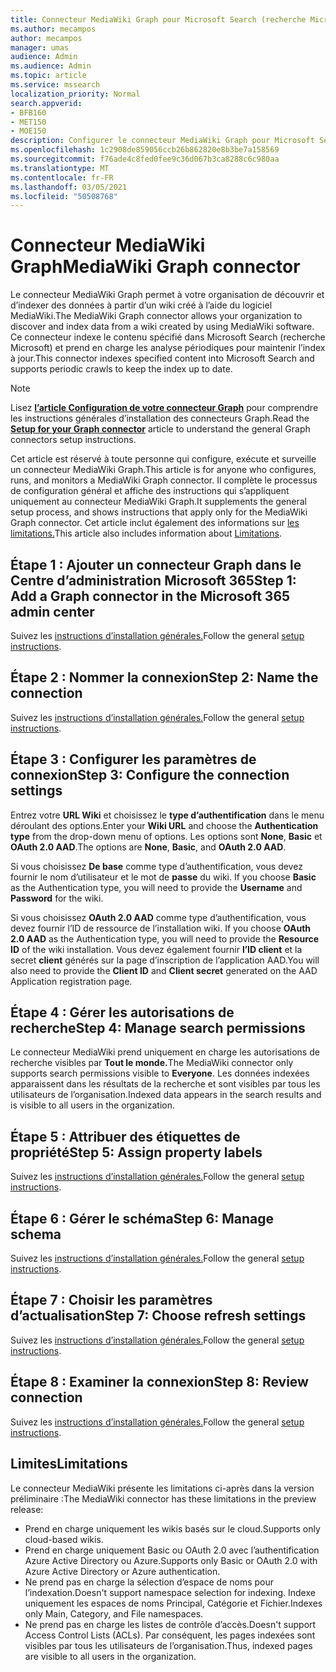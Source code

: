 ```yaml
---
title: Connecteur MediaWiki Graph pour Microsoft Search (recherche Microsoft)
ms.author: mecampos
author: mecampos
manager: umas
audience: Admin
ms.audience: Admin
ms.topic: article
ms.service: mssearch
localization_priority: Normal
search.appverid:
- BFB160
- MET150
- MOE150
description: Configurer le connecteur MediaWiki Graph pour Microsoft Search (recherche Microsoft)
ms.openlocfilehash: 1c2908de859056ccb26b862820e8b3be7a158569
ms.sourcegitcommit: f76ade4c8fed0fee9c36d067b3ca8288c6c980aa
ms.translationtype: MT
ms.contentlocale: fr-FR
ms.lasthandoff: 03/05/2021
ms.locfileid: "50508768"
---
```

<!---Previous ms.author: monaray --->

# <a name="mediawiki-graph-connector"></a><span data-ttu-id="51389-103">Connecteur MediaWiki Graph</span><span class="sxs-lookup"><span data-stu-id="51389-103">MediaWiki Graph connector</span></span>

<span data-ttu-id="51389-104">Le connecteur MediaWiki Graph permet à votre organisation de découvrir et d’indexer des données à partir d’un wiki créé à l’aide du logiciel MediaWiki.</span><span class="sxs-lookup"><span data-stu-id="51389-104">The MediaWiki Graph connector allows your organization to discover and index data from a wiki created by using MediaWiki software.</span></span> <span data-ttu-id="51389-105">Ce connecteur indexe le contenu spécifié dans Microsoft Search (recherche Microsoft) et prend en charge les analyse périodiques pour maintenir l’index à jour.</span><span class="sxs-lookup"><span data-stu-id="51389-105">This connector indexes specified content into Microsoft Search and supports periodic crawls to keep the index up to date.</span></span>

> [!NOTE]
> <span data-ttu-id="51389-106">Lisez [**l’article Configuration de votre connecteur Graph**](configure-connector.md) pour comprendre les instructions générales d’installation des connecteurs Graph.</span><span class="sxs-lookup"><span data-stu-id="51389-106">Read the [**Setup for your Graph connector**](configure-connector.md) article to understand the general Graph connectors setup instructions.</span></span>

<span data-ttu-id="51389-107">Cet article est réservé à toute personne qui configure, exécute et surveille un connecteur MediaWiki Graph.</span><span class="sxs-lookup"><span data-stu-id="51389-107">This article is for anyone who configures, runs, and monitors a MediaWiki Graph connector.</span></span> <span data-ttu-id="51389-108">Il complète le processus de configuration général et affiche des instructions qui s’appliquent uniquement au connecteur MediaWiki Graph.</span><span class="sxs-lookup"><span data-stu-id="51389-108">It supplements the general setup process, and shows instructions that apply only for the MediaWiki Graph connector.</span></span> <span data-ttu-id="51389-109">Cet article inclut également des informations sur [les limitations.](#limitations)</span><span class="sxs-lookup"><span data-stu-id="51389-109">This article also includes information about [Limitations](#limitations).</span></span>

<!---## Before you get started-->

<!---Insert "Before you get started" recommendations for this data source-->

## <a name="step-1-add-a-graph-connector-in-the-microsoft-365-admin-center"></a><span data-ttu-id="51389-110">Étape 1 : Ajouter un connecteur Graph dans le Centre d’administration Microsoft 365</span><span class="sxs-lookup"><span data-stu-id="51389-110">Step 1: Add a Graph connector in the Microsoft 365 admin center</span></span>

<span data-ttu-id="51389-111">Suivez les [instructions d’installation générales.](https://docs.microsoft.com/microsoftsearch/configure-connector)</span><span class="sxs-lookup"><span data-stu-id="51389-111">Follow the general [setup instructions](https://docs.microsoft.com/microsoftsearch/configure-connector).</span></span>
<!---If the above phrase does not apply, delete it and insert specific details for your data source that are different from general setup instructions.-->

## <a name="step-2-name-the-connection"></a><span data-ttu-id="51389-112">Étape 2 : Nommer la connexion</span><span class="sxs-lookup"><span data-stu-id="51389-112">Step 2: Name the connection</span></span>

<span data-ttu-id="51389-113">Suivez les [instructions d’installation générales.](https://docs.microsoft.com/microsoftsearch/configure-connector)</span><span class="sxs-lookup"><span data-stu-id="51389-113">Follow the general [setup instructions](https://docs.microsoft.com/microsoftsearch/configure-connector).</span></span>
<!---If the above phrase does not apply, delete it and insert specific details for your data source that are different from general setup instructions.-->

## <a name="step-3-configure-the-connection-settings"></a><span data-ttu-id="51389-114">Étape 3 : Configurer les paramètres de connexion</span><span class="sxs-lookup"><span data-stu-id="51389-114">Step 3: Configure the connection settings</span></span>

<span data-ttu-id="51389-115">Entrez votre **URL Wiki** et choisissez le **type d’authentification** dans le menu déroulant des options.</span><span class="sxs-lookup"><span data-stu-id="51389-115">Enter your **Wiki URL** and choose the **Authentication type** from the drop-down menu of options.</span></span> <span data-ttu-id="51389-116">Les options sont **None**, **Basic** et **OAuth 2.0 AAD**.</span><span class="sxs-lookup"><span data-stu-id="51389-116">The options are **None**, **Basic**, and **OAuth 2.0 AAD**.</span></span>

<span data-ttu-id="51389-117">Si vous choisissez **De base** comme type d’authentification, vous devez fournir le nom d’utilisateur et le mot de **passe** du wiki. </span><span class="sxs-lookup"><span data-stu-id="51389-117">If you choose **Basic** as the Authentication type, you will need to provide the **Username** and **Password** for the wiki.</span></span>

<span data-ttu-id="51389-118">Si vous choisissez **OAuth 2.0 AAD** comme type d’authentification, vous devez fournir l’ID de ressource de l’installation wiki. </span><span class="sxs-lookup"><span data-stu-id="51389-118">If you choose **OAuth 2.0 AAD** as the Authentication type, you will need to provide the **Resource ID** of the wiki installation.</span></span> <span data-ttu-id="51389-119">Vous devez également fournir **l’ID client** et la secret **client** générés sur la page d’inscription de l’application AAD.</span><span class="sxs-lookup"><span data-stu-id="51389-119">You will also need to provide the **Client ID** and **Client secret** generated on the AAD Application registration page.</span></span>

## <a name="step-4-manage-search-permissions"></a><span data-ttu-id="51389-120">Étape 4 : Gérer les autorisations de recherche</span><span class="sxs-lookup"><span data-stu-id="51389-120">Step 4: Manage search permissions</span></span>

<span data-ttu-id="51389-121">Le connecteur MediaWiki prend uniquement en charge les autorisations de recherche visibles par **Tout le monde.**</span><span class="sxs-lookup"><span data-stu-id="51389-121">The MediaWiki connector only supports search permissions visible to **Everyone**.</span></span> <span data-ttu-id="51389-122">Les données indexées apparaissent dans les résultats de la recherche et sont visibles par tous les utilisateurs de l’organisation.</span><span class="sxs-lookup"><span data-stu-id="51389-122">Indexed data appears in the search results and is visible to all users in the organization.</span></span>

## <a name="step-5-assign-property-labels"></a><span data-ttu-id="51389-123">Étape 5 : Attribuer des étiquettes de propriété</span><span class="sxs-lookup"><span data-stu-id="51389-123">Step 5: Assign property labels</span></span>

<span data-ttu-id="51389-124">Suivez les [instructions d’installation générales.](https://docs.microsoft.com/microsoftsearch/configure-connector)</span><span class="sxs-lookup"><span data-stu-id="51389-124">Follow the general [setup instructions](https://docs.microsoft.com/microsoftsearch/configure-connector).</span></span>
<!---If the above phrase does not apply, delete it and insert specific details for your data source that are different from general setup instructions.-->

## <a name="step-6-manage-schema"></a><span data-ttu-id="51389-125">Étape 6 : Gérer le schéma</span><span class="sxs-lookup"><span data-stu-id="51389-125">Step 6: Manage schema</span></span>

<span data-ttu-id="51389-126">Suivez les [instructions d’installation générales.](https://docs.microsoft.com/microsoftsearch/configure-connector)</span><span class="sxs-lookup"><span data-stu-id="51389-126">Follow the general [setup instructions](https://docs.microsoft.com/microsoftsearch/configure-connector).</span></span>
<!---If the above phrase does not apply, delete it and insert specific details for your data source that are different from general setup instructions.-->

## <a name="step-7-choose-refresh-settings"></a><span data-ttu-id="51389-127">Étape 7 : Choisir les paramètres d’actualisation</span><span class="sxs-lookup"><span data-stu-id="51389-127">Step 7: Choose refresh settings</span></span>

<span data-ttu-id="51389-128">Suivez les [instructions d’installation générales.](https://docs.microsoft.com/microsoftsearch/configure-connector)</span><span class="sxs-lookup"><span data-stu-id="51389-128">Follow the general [setup instructions](https://docs.microsoft.com/microsoftsearch/configure-connector).</span></span>
<!---If the above phrase does not apply, delete it and insert specific details for your data source that are different from general setup instructions.-->

## <a name="step-8-review-connection"></a><span data-ttu-id="51389-129">Étape 8 : Examiner la connexion</span><span class="sxs-lookup"><span data-stu-id="51389-129">Step 8: Review connection</span></span>

<span data-ttu-id="51389-130">Suivez les [instructions d’installation générales.](https://docs.microsoft.com/microsoftsearch/configure-connector)</span><span class="sxs-lookup"><span data-stu-id="51389-130">Follow the general [setup instructions](https://docs.microsoft.com/microsoftsearch/configure-connector).</span></span>
<!---If the above phrase does not apply, delete it and insert specific details for your data source that are different from general setup instructions.-->

<!---## Troubleshooting-->
<!---To be added-->

## <a name="limitations"></a><span data-ttu-id="51389-131">Limites</span><span class="sxs-lookup"><span data-stu-id="51389-131">Limitations</span></span>

<span data-ttu-id="51389-132">Le connecteur MediaWiki présente les limitations ci-après dans la version préliminaire :</span><span class="sxs-lookup"><span data-stu-id="51389-132">The MediaWiki connector has these limitations in the preview release:</span></span>

* <span data-ttu-id="51389-133">Prend en charge uniquement les wikis basés sur le cloud.</span><span class="sxs-lookup"><span data-stu-id="51389-133">Supports only cloud-based wikis.</span></span>
* <span data-ttu-id="51389-134">Prend en charge uniquement Basic ou OAuth 2.0 avec l’authentification Azure Active Directory ou Azure.</span><span class="sxs-lookup"><span data-stu-id="51389-134">Supports only Basic or OAuth 2.0 with Azure Active Directory or Azure authentication.</span></span>
* <span data-ttu-id="51389-135">Ne prend pas en charge la sélection d’espace de noms pour l’indexation.</span><span class="sxs-lookup"><span data-stu-id="51389-135">Doesn't support namespace selection for indexing.</span></span> <span data-ttu-id="51389-136">Indexe uniquement les espaces de noms Principal, Catégorie et Fichier.</span><span class="sxs-lookup"><span data-stu-id="51389-136">Indexes only Main, Category, and File namespaces.</span></span>
* <span data-ttu-id="51389-137">Ne prend pas en charge les listes de contrôle d’accès.</span><span class="sxs-lookup"><span data-stu-id="51389-137">Doesn't support Access Control Lists (ACLs).</span></span> <span data-ttu-id="51389-138">Par conséquent, les pages indexées sont visibles par tous les utilisateurs de l’organisation.</span><span class="sxs-lookup"><span data-stu-id="51389-138">Thus, indexed pages are visible to all users in the organization.</span></span>
